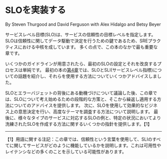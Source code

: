 # SLOを実装する

By Steven Thurgood and David Ferguson with Alex Hidalgo and Betsy Beyer

サービスレベル目標(SLO)は、サービスの信頼性の目標レベルを指定します。
SLOは信頼性に関してデータ駆動で決定を行うための鍵であるため、SREプラクティスにおける中核を成しています。
多くの点で、この本のなかで最も重要な章です。

いくつかのガイドラインが用意されたら、最初のSLOの設定とそれを改良するプロセスは単純です。
最初の本の[第4章](http://bit.ly/2szBKsK)では、SLOとSLI(サービスレベル指標)についての話題を紹介し、それらを使用する方法についていくつかアドバイスしました。

SLOとエラーバジェットの背後にある動機づけについて議論した後、この章では、SLOについて考え始めるための段階的な方策と、そこから繰返し適用する方法についてのアドバイスを提供します。
次に、SLOを使用して効果的なビジネス上の意思決定を行い、高度なテーマを調査する方法について説明します。
最後に、様々なタイプのサービスに対応するSLOの例と、特定の状況においてより洗練されたSLOを作成する方法に関するいくつかの指針を提供します。【1】

----------
【1】用語に関する注記：この章では、信頼性という言葉を使用して、SLIのすべてに関してサービスがどのように機能しているかを説明します。これは可用性やレイテンシなどの多くのことを示している可能性があります。
